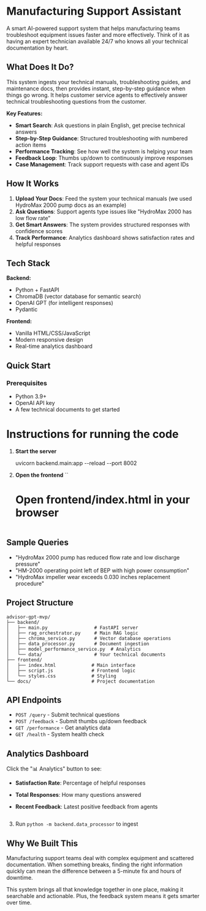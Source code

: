 #  Manufacturing Support Assistant

A smart AI-powered support system that helps manufacturing teams troubleshoot equipment issues faster and more effectively. Think of it as having an expert technician available 24/7 who knows all your technical documentation by heart.

## What Does It Do?

 This system ingests your technical manuals, troubleshooting guides, and maintenance docs, then provides instant, step-by-step guidance when things go wrong. It helps customer service agents to effectively answer technical troubleshooting questions from the customer.

**Key Features:**
- **Smart Search**: Ask questions in plain English, get precise technical answers
- **Step-by-Step Guidance**: Structured troubleshooting with numbered action items
- **Performance Tracking**: See how well the system is helping your team
- **Feedback Loop**: Thumbs up/down to continuously improve responses
- **Case Management**: Track support requests with case and agent IDs

## How It Works

1. **Upload Your Docs**: Feed the system your technical manuals (we used HydroMax 2000 pump docs as an example)
2. **Ask Questions**: Support agents type issues like "HydroMax 2000 has low flow rate"
3. **Get Smart Answers**: The system provides structured responses with confidence scores
4. **Track Performance**: Analytics dashboard shows satisfaction rates and helpful responses

## Tech Stack

**Backend:**
- Python + FastAPI 
- ChromaDB (vector database for semantic search)
- OpenAI GPT (for intelligent responses)
- Pydantic 

**Frontend:**
- Vanilla HTML/CSS/JavaScript 
- Modern responsive design
- Real-time analytics dashboard

## Quick Start

### Prerequisites
- Python 3.9+
- OpenAI API key
- A few technical documents to get started

# Instructions for running the code

1. **Start the server**
   
   uvicorn backend.main:app --reload --port 8002
   

2. **Open the frontend**
   ``
   # Open frontend/index.html in your browser
 
   ```

## Sample Queries 

- "HydroMax 2000 pump has reduced flow rate and low discharge pressure"
- "HM-2000 operating point left of BEP with high power consumption"
- "HydroMax impeller wear exceeds 0.030 inches replacement procedure"

## Project Structure

```
advisor-gpt-mvp/
├── backend/
│   ├── main.py                 # FastAPI server
│   ├── rag_orchestrator.py     # Main RAG logic
│   ├── chroma_service.py       # Vector database operations
│   ├── data_processor.py       # Document ingestion
│   ├── model_performance_service.py  # Analytics
│   └── data/                   # Your technical documents
├── frontend/
│   ├── index.html             # Main interface
│   ├── script.js              # Frontend logic
│   └── styles.css             # Styling
└── docs/                      # Project documentation
```

## API Endpoints

- `POST /query` - Submit technical questions
- `POST /feedback` - Submit thumbs up/down feedback
- `GET /performance` - Get analytics data
- `GET /health` - System health check

## Analytics Dashboard

Click the "📊 Analytics" button to see:
- **Satisfaction Rate**: Percentage of helpful responses
- **Total Responses**: How many questions answered
- **Recent Feedback**: Latest positive feedback from agents


   ```
3. Run `python -m backend.data_processor` to ingest

## Why We Built This

Manufacturing support teams deal with complex equipment and scattered documentation. When something breaks, finding the right information quickly can mean the difference between a 5-minute fix and hours of downtime.

This system brings all that knowledge together in one place, making it searchable and actionable. Plus, the feedback system means it gets smarter over time.
